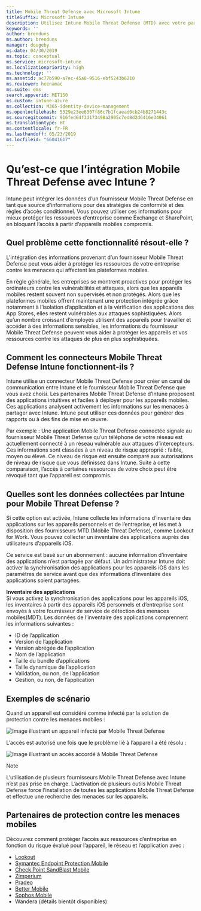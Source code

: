 ```yaml
---
title: Mobile Threat Defense avec Microsoft Intune
titleSuffix: Microsoft Intune
description: Utilisez Intune Mobile Threat Defense (MTD) avec votre partenaire Mobile Threat Defense pour protéger l’accès aux ressources d’entreprise en fonction des risques des appareils.
keywords: ''
author: brenduns
ms.author: brenduns
manager: dougeby
ms.date: 04/30/2019
ms.topic: conceptual
ms.service: microsoft-intune
ms.localizationpriority: high
ms.technology: ''
ms.assetid: ac77b590-a7ec-45a0-9516-ebf5243b6210
ms.reviewer: heenamac
ms.suite: ems
search.appverid: MET150
ms.custom: intune-azure
ms.collection: M365-identity-device-management
ms.openlocfilehash: 5329e23ee6307f86c7b1fcaead0cb24b8271443c
ms.sourcegitcommit: 916fed64f3d173498a2905c7ed8d2d6416e34061
ms.translationtype: HT
ms.contentlocale: fr-FR
ms.lasthandoff: 05/23/2019
ms.locfileid: "66041617"
---
```

# <a name="what-is-mobile-threat-defense-integration-with-intune"></a>Qu’est-ce que l’intégration Mobile Threat Defense avec Intune ?
Intune peut intégrer les données d’un fournisseur Mobile Threat Defense en tant que source d’informations pour des stratégies de conformité et des règles d’accès conditionnel. Vous pouvez utiliser ces informations pour mieux protéger les ressources d’entreprise comme Exchange et SharePoint, en bloquant l’accès à partir d’appareils mobiles compromis.  

## <a name="what-problem-does-this-solve"></a>Quel problème cette fonctionnalité résout-elle ?
L’intégration des informations provenant d’un fournisseur Mobile Threat Defense peut vous aider à protéger les ressources de votre entreprise contre les menaces qui affectent les plateformes mobiles.  

En règle générale, les entreprises se montrent proactives pour protéger les ordinateurs contre les vulnérabilités et attaques, alors que les appareils mobiles restent souvent non supervisés et non protégés. Alors que les plateformes mobiles offrent maintenant une protection intégrée grâce notamment à l’isolation d’application et à la vérification des applications des App Stores, elles restent vulnérables aux attaques sophistiquées. Alors qu’un nombre croissant d’employés utilisent des appareils pour travailler et accéder à des informations sensibles, les informations du fournisseur Mobile Threat Defense peuvent vous aider à protéger les appareils et vos ressources contre les attaques de plus en plus sophistiquées.  

## <a name="how-do-the-intune-mobile-threat-defense-connectors-work"></a>Comment les connecteurs Mobile Threat Defense Intune fonctionnent-ils ?

Intune utilise un connecteur Mobile Threat Defense pour créer un canal de communication entre Intune et le fournisseur Mobile Threat Defense que vous avez choisi. Les partenaires Mobile Threat Defense d’Intune proposent des applications intuitives et faciles à déployer pour les appareils mobiles. Ces applications analysent activement les informations sur les menaces à partager avec Intune. Intune peut utiliser ces données pour générer des rapports ou à des fins de mise en œuvre.  

Par exemple : Une application Mobile Threat Defense connectée signale au fournisseur Mobile Threat Defense qu’un téléphone de votre réseau est actuellement connecté à un réseau vulnérable aux attaques d’intercepteurs. Ces informations sont classées à un niveau de risque approprié : faible, moyen ou élevé. Ce niveau de risque est ensuite comparé aux autorisations de niveau de risque que vous définissez dans Intune. Suite à cette comparaison, l’accès à certaines ressources de votre choix peut être révoqué tant que l’appareil est compromis.

## <a name="what-data-does-intune-collect-for-mobile-threat-defense"></a>Quelles sont les données collectées par Intune pour Mobile Threat Defense ?

Si cette option est activée, Intune collecte les informations d’inventaire des applications sur les appareils personnels et de l’entreprise, et les met à disposition des fournisseurs MTD (Mobile Threat Defense), comme Lookout for Work. Vous pouvez collecter un inventaire des applications auprès des utilisateurs d’appareils iOS.

Ce service est basé sur un abonnement : aucune information d’inventaire des applications n’est partagée par défaut. Un administrateur Intune doit activer la synchronisation des applications pour les appareils iOS dans les paramètres de service avant que des informations d’inventaire des applications soient partagées.

**Inventaire des applications**  
Si vous activez la synchronisation des applications pour les appareils iOS, les inventaires à partir des appareils iOS personnels et d’entreprise sont envoyés à votre fournisseur de service de détection des menaces mobiles(MDT). Les données de l’inventaire des applications comprennent les informations suivantes :

 - ID de l’application
 - Version de l’application
 - Version abrégée de l’application
 - Nom de l’application
 - Taille du bundle d’applications
 - Taille dynamique de l’application
 - Validation, ou non, de l’application
 - Gestion, ou non, de l’application

## <a name="sample-scenarios"></a>Exemples de scénario

Quand un appareil est considéré comme infecté par la solution de protection contre les menaces mobiles :

![Image illustrant un appareil infecté par Mobile Threat Defense](./media/MTD-image-1.png)

L’accès est autorisé une fois que le problème lié à l’appareil a été résolu :

![Image illustrant un accès accordé à Mobile Threat Defense](./media/MTD-image-2.png)

> [!NOTE] 
> L’utilisation de plusieurs fournisseurs Mobile Threat Defense avec Intune n’est pas prise en charge. L’activation de plusieurs outils Mobile Threat Defense force l’installation de toutes les applications Mobile Threat Defense et effectue une recherche des menaces sur les appareils.

## <a name="mobile-threat-defense-partners"></a>Partenaires de protection contre les menaces mobiles

Découvrez comment protéger l’accès aux ressources d’entreprise en fonction du risque évalué pour l’appareil, le réseau et l’application avec :

- [Lookout](lookout-mobile-threat-defense-connector.md)
- [Symantec Endpoint Protection Mobile](skycure-mobile-threat-defense-connector.md)
- [Check Point SandBlast Mobile](checkpoint-sandblast-mobile-mobile-threat-defense-connector.md)
- [Zimperium](zimperium-mobile-threat-defense-connector.md)
- [Pradeo](pradeo-mobile-threat-defense-connector.md)
- [Better Mobile](better-mobile-threat-defense-connector.md)
- [Sophos Mobile](sophos-mtd-connector.md)
- Wandera (détails bientôt disponibles)
